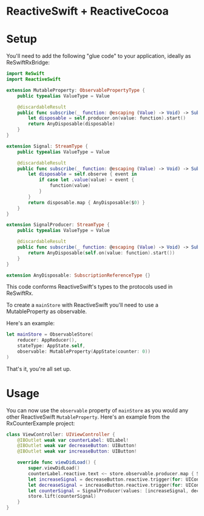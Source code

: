 # ReactiveSwift + ReactiveCocoa

# Setup

You'll need to add the following "glue code" to your application, ideally as ReSwiftRxBridge:

```swift
import ReSwift
import ReactiveSwift

extension MutableProperty: ObservablePropertyType {
    public typealias ValueType = Value

    @discardableResult
    public func subscribe(_ function: @escaping (Value) -> Void) -> SubscriptionReferenceType? {
        let disposable = self.producer.on(value: function).start()
        return AnyDisposable(disposable)
    }
}

extension Signal: StreamType {
    public typealias ValueType = Value

    @discardableResult
    public func subscribe(_ function: @escaping (Value) -> Void) -> SubscriptionReferenceType? {
        let disposable = self.observe { event in
            if case let .value(value) = event {
                function(value)
            }
        }
        return disposable.map { AnyDisposable($0) }
    }
}

extension SignalProducer: StreamType {
    public typealias ValueType = Value

    @discardableResult
    public func subscribe(_ function: @escaping (Value) -> Void) -> SubscriptionReferenceType? {
        return AnyDisposable(self.on(value: function).start())
    }
}

extension AnyDisposable: SubscriptionReferenceType {}
```

This code conforms ReactiveSwift's types to the protocols used in ReSwiftRx.

To create a `mainStore` with ReactiveSwift you'll need to use a MutableProperty as observable.

Here's an example:
```swift
let mainStore = ObservableStore(
    reducer: AppReducer(),
    stateType: AppState.self,
    observable: MutableProperty(AppState(counter: 0))
)
```

That's it, you're all set up.

# Usage

You can now use the `observable` property of `mainStore` as you would any other ReactiveSwift `MutableProperty`.
Here's an example from the RxCounterExample project:

```swift
class ViewController: UIViewController {
    @IBOutlet weak var counterLabel: UILabel!
    @IBOutlet weak var decreaseButton: UIButton!
    @IBOutlet weak var increaseButton: UIButton!

    override func viewDidLoad() {
        super.viewDidLoad()
        counterLabel.reactive.text <~ store.observable.producer.map { String($0.counter) }
        let increaseSignal = decreaseButton.reactive.trigger(for: UIControlEvents.touchUpInside).map { AppAction.Increase }
        let decreaseSignal = increaseButton.reactive.trigger(for: UIControlEvents.touchUpInside).map { AppAction.Decrease }
        let counterSignal = SignalProducer(values: [increaseSignal, decreaseSignal]).flatten(.merge)
        store.lift(counterSignal)
    }
}
```
